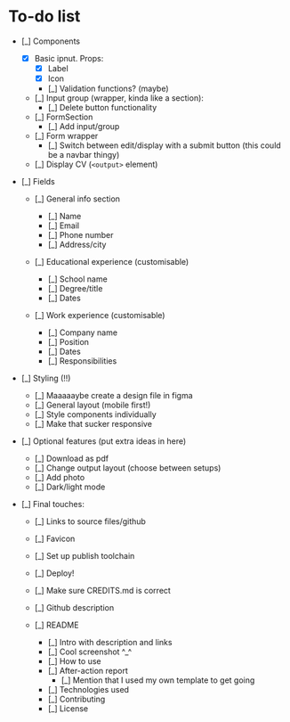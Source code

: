 # To-do list

- [_] Components
  - [x] Basic ipnut. Props:
    - [x] Label
    - [x] Icon
    - [_] Validation functions? (maybe)
  - [_] Input group (wrapper, kinda like a section):
    - [_] Delete button functionality
  - [_] FormSection
    - [_] Add input/group
  - [_] Form wrapper
    - [_] Switch between edit/display with a submit button (this could be a navbar thingy)
  - [_] Display CV (`<output>` element)

- [_] Fields
  - [_] General info section
    - [_] Name
    - [_] Email
    - [_] Phone number
    - [_] Address/city

  - [_] Educational experience (customisable)
    - [_] School name
    - [_] Degree/title
    - [_] Dates

  - [_] Work experience (customisable)
    - [_] Company name
    - [_] Position
    - [_] Dates
    - [_] Responsibilities

- [_] Styling (!!)
  - [_] Maaaaaybe create a design file in figma
  - [_] General layout (mobile first!)
  - [_] Style components individually
  - [_] Make that sucker responsive

- [_] Optional features (put extra ideas in here)
  - [_] Download as pdf
  - [_] Change output layout (choose between setups)
  - [_] Add photo
  - [_] Dark/light mode

- [_] Final touches:
  - [_] Links to source files/github
  - [_] Favicon
  - [_] Set up publish toolchain
  - [_] Deploy!
  - [_] Make sure CREDITS.md is correct
  - [_] Github description

  - [_] README
    - [_] Intro with description and links
    - [_] Cool screenshot ^\_^
    - [_] How to use
    - [_] After-action report
      - [_] Mention that I used my own template to get going
    - [_] Technologies used
    - [_] Contributing
    - [_] License
